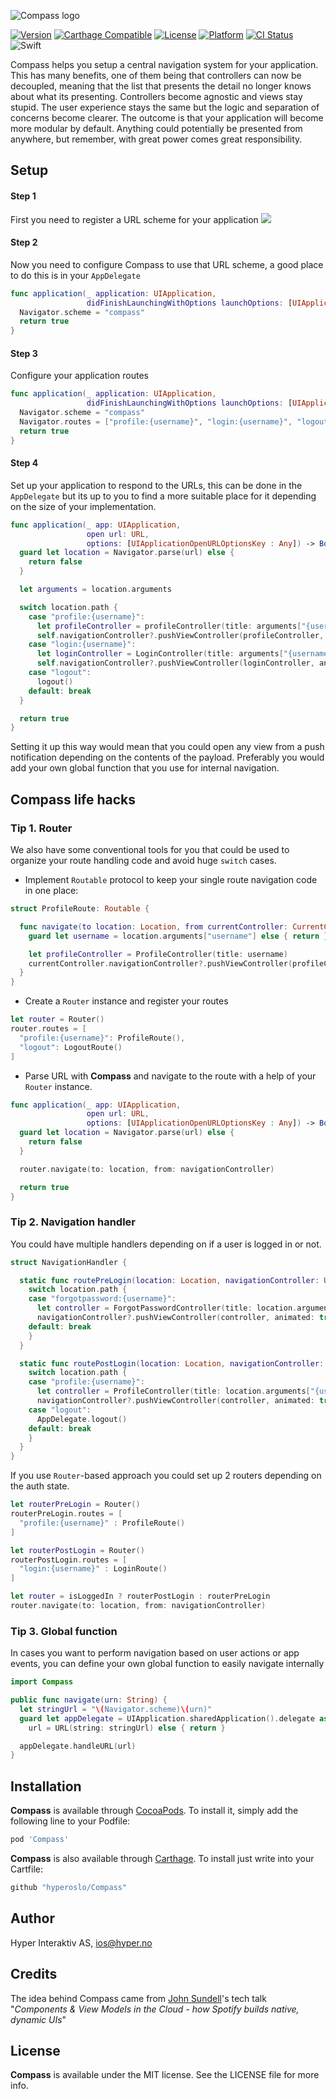 ![Compass logo](https://raw.githubusercontent.com/hyperoslo/Compass/master/Images/logo_v1.png)

[![Version](https://img.shields.io/cocoapods/v/Compass.svg?style=flat)](http://cocoadocs.org/docsets/Compass)
[![Carthage Compatible](https://img.shields.io/badge/Carthage-compatible-4BC51D.svg?style=flat)](https://github.com/Carthage/Carthage)
[![License](https://img.shields.io/cocoapods/l/Compass.svg?style=flat)](http://cocoadocs.org/docsets/Compass)
[![Platform](https://img.shields.io/cocoapods/p/Compass.svg?style=flat)](http://cocoadocs.org/docsets/Compass)
[![CI Status](http://img.shields.io/travis/hyperoslo/Compass.svg?style=flat)](https://travis-ci.org/hyperoslo/Compass)
![Swift](https://img.shields.io/badge/%20in-swift%203.0-orange.svg)

Compass helps you setup a central navigation system for your application.
This has many benefits, one of them being that controllers can now be
decoupled, meaning that the list that presents the detail no longer knows
about what its presenting. Controllers become agnostic and views stay
stupid. The user experience stays the same but the logic and separation of
concerns become clearer. The outcome is that your application will become
more modular by default. Anything could potentially be presented from
anywhere, but remember, with great power comes great responsibility.

## Setup

#### Step 1
First you need to register a URL scheme for your application
<img src="https://raw.githubusercontent.com/hyperoslo/Compass/master/Images/setup-url-scheme.png">

#### Step 2
Now you need to configure Compass to use that URL scheme, a good place
to do this is in your `AppDelegate`

```swift
func application(_ application: UIApplication,
                 didFinishLaunchingWithOptions launchOptions: [UIApplicationLaunchOptionsKey: Any]?) -> Bool {
  Navigator.scheme = "compass"
  return true
}
```
#### Step 3
Configure your application routes

```swift
func application(_ application: UIApplication,
                 didFinishLaunchingWithOptions launchOptions: [UIApplicationLaunchOptionsKey: Any]?) -> Bool {
  Navigator.scheme = "compass"
  Navigator.routes = ["profile:{username}", "login:{username}", "logout"]
  return true
}
```
#### Step 4
Set up your application to respond to the URLs, this can be done in the `AppDelegate` but its up to you to find a more suitable place for it depending on the size of your implementation.

```swift
func application(_ app: UIApplication,
                 open url: URL,
                 options: [UIApplicationOpenURLOptionsKey : Any]) -> Bool {
  guard let location = Navigator.parse(url) else {
    return false
  }

  let arguments = location.arguments

  switch location.path {
    case "profile:{username}":
      let profileController = profileController(title: arguments["{username}"])
      self.navigationController?.pushViewController(profileController, animated: true)
    case "login:{username}":
      let loginController = LoginController(title: arguments["{username}"])
      self.navigationController?.pushViewController(loginController, animated: true)
    case "logout":
      logout()
    default: break
  }

  return true
}
```

Setting it up this way would mean that
you could open any view from a push notification depending on the contents of the payload.
Preferably you would add your own global function that you use for internal navigation.

## Compass life hacks

### Tip 1. Router
We also have some conventional tools for you that could be used to organize your
route handling code and avoid huge `switch` cases.

- Implement `Routable` protocol to keep your single route navigation code
in one place:
```swift
struct ProfileRoute: Routable {

  func navigate(to location: Location, from currentController: CurrentController) throws {
    guard let username = location.arguments["username"] else { return }

    let profileController = ProfileController(title: username)
    currentController.navigationController?.pushViewController(profileController, animated: true)
  }
}
```

- Create a `Router` instance and register your routes
```swift
let router = Router()
router.routes = [
  "profile:{username}": ProfileRoute(),
  "logout": LogoutRoute()
]
```

- Parse URL with **Compass** and navigate to the route with a help of your
`Router` instance.
```swift
func application(_ app: UIApplication,
                 open url: URL,
                 options: [UIApplicationOpenURLOptionsKey : Any]) -> Bool {
  guard let location = Navigator.parse(url) else {
    return false
  }

  router.navigate(to: location, from: navigationController)

  return true
}
```

### Tip 2. Navigation handler
You could have multiple handlers depending on if a user is logged in or not.
```swift
struct NavigationHandler {

  static func routePreLogin(location: Location, navigationController: UINavigationController) {
    switch location.path {
    case "forgotpassword:{username}":
      let controller = ForgotPasswordController(title: location.arguments["{username}"])
      navigationController?.pushViewController(controller, animated: true)
    default: break
    }
  }

  static func routePostLogin(location: Location, navigationController: UINavigationController) {
    switch location.path {
    case "profile:{username}":
      let controller = ProfileController(title: location.arguments["{username}"])
      navigationController?.pushViewController(controller, animated: true)
    case "logout":
      AppDelegate.logout()
    default: break
    }
  }
}
```

If you use `Router`-based approach you could set up 2 routers depending on the
auth state.
```swift
let routerPreLogin = Router()
routerPreLogin.routes = [
  "profile:{username}" : ProfileRoute()
]

let routerPostLogin = Router()
routerPostLogin.routes = [
  "login:{username}" : LoginRoute()
]

let router = isLoggedIn ? routerPostLogin : routerPreLogin
router.navigate(to: location, from: navigationController)
```

### Tip 3. Global function

In cases you want to perform navigation based on user actions or app events, you can define your own global function to easily navigate internally
``` swift
import Compass

public func navigate(urn: String) {
  let stringUrl = "\(Navigator.scheme)\(urn)"
  guard let appDelegate = UIApplication.sharedApplication().delegate as? ApplicationDelegate,
    url = URL(string: stringUrl) else { return }

  appDelegate.handleURL(url)
}
```

## Installation

**Compass** is available through [CocoaPods](http://cocoapods.org). To install
it, simply add the following line to your Podfile:

```ruby
pod 'Compass'
```

**Compass** is also available through [Carthage](https://github.com/Carthage/Carthage).
To install just write into your Cartfile:

```ruby
github "hyperoslo/Compass"
```

## Author

Hyper Interaktiv AS, ios@hyper.no

## Credits

The idea behind Compass came from [John Sundell](https://github.com/JohnSundell)'s tech talk "*Components & View Models in the Cloud - how Spotify builds native, dynamic UIs*"

## License

**Compass** is available under the MIT license. See the LICENSE file for more info.
